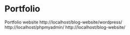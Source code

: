 # Portfolio
Portfolio website
http://localhost/blog-website/wordpress/
http://localhost/phpmyadmin/
http://localhost/blog-website/

